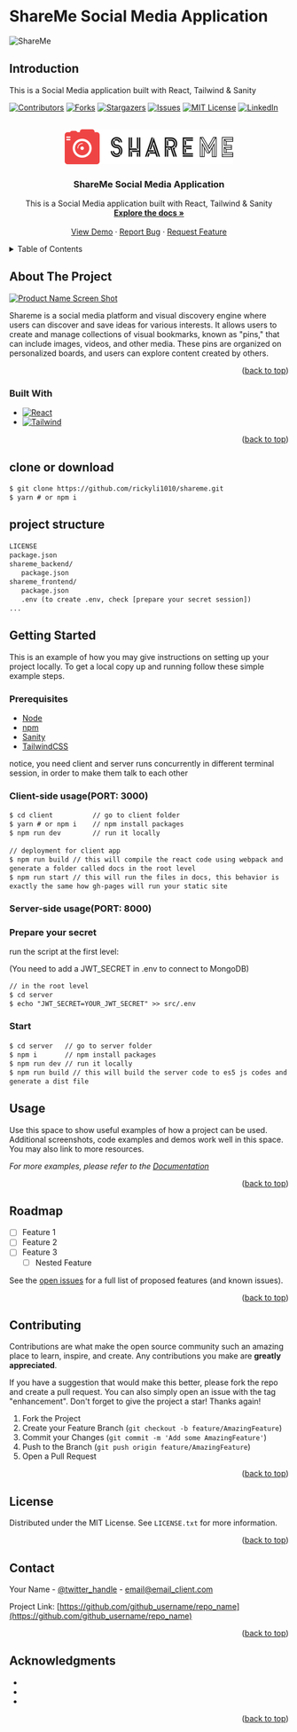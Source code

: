 # ShareMe Social Media Application
![ShareMe](https://i.ibb.co/8cLfj3X/image.png)

## Introduction
This is a Social Media application built with React, Tailwind & Sanity



<!-- PROJECT SHIELDS -->
<!--
*** I'm using markdown "reference style" links for readability.
*** Reference links are enclosed in brackets [ ] instead of parentheses ( ).
*** See the bottom of this document for the declaration of the reference variables
*** for contributors-url, forks-url, etc. This is an optional, concise syntax you may use.
*** https://www.markdownguide.org/basic-syntax/#reference-style-links
-->
[![Contributors][contributors-shield]][contributors-url]
[![Forks][forks-shield]][forks-url]
[![Stargazers][stars-shield]][stars-url]
[![Issues][issues-shield]][issues-url]
[![MIT License][license-shield]][license-url]
[![LinkedIn][linkedin-shield]][linkedin-url]



<!-- PROJECT LOGO -->
<br />
<div align="center">
  <a href="https://github.com/rickyli1010/shareme">
    <img src="shareme_frontend/src/assets/logo.png" alt="Logo" width="304" height="63">
  </a>

<h3 align="center">ShareMe Social Media Application</h3>

  <p align="center">
    This is a Social Media application built with React, Tailwind & Sanity
    <br />
    <a href="https://github.com/rickyli1010/shareme"><strong>Explore the docs »</strong></a>
    <br />
    <br />
    <a href="https://share-me-rl.netlify.app/">View Demo</a>
    ·
    <a href="https://github.com/rickyli1010/shareme/issues">Report Bug</a>
    ·
    <a href="https://github.com/rickyli1010/shareme/issues">Request Feature</a>
  </p>
</div>



<!-- TABLE OF CONTENTS -->
<details>
  <summary>Table of Contents</summary>
  <ol>
    <li>
      <a href="#about-the-project">About The Project</a>
      <ul>
        <li><a href="#built-with">Built With</a></li>
      </ul>
    </li>
    <li>
      <a href="#getting-started">Getting Started</a>
      <ul>
        <li><a href="#prerequisites">Prerequisites</a></li>
        <li><a href="#installation">Installation</a></li>
      </ul>
    </li>
    <li><a href="#usage">Usage</a></li>
    <li><a href="#roadmap">Roadmap</a></li>
    <li><a href="#contributing">Contributing</a></li>
    <li><a href="#license">License</a></li>
    <li><a href="#contact">Contact</a></li>
    <li><a href="#acknowledgments">Acknowledgments</a></li>
  </ol>
</details>



<!-- ABOUT THE PROJECT -->
## About The Project

[![Product Name Screen Shot][product-screenshot]](https://share-me-rl.netlify.app/)

Shareme is a social media platform and visual discovery engine where users can discover and save ideas for various interests. It allows users to create and manage collections of visual bookmarks, known as "pins," that can include images, videos, and other media. These pins are organized on personalized boards, and users can explore content created by others.

<p align="right">(<a href="#readme-top">back to top</a>)</p>



### Built With

* [![React][React.js]][React-url]
* [![Tailwind][Tailwindcss.com]][TailwindCSS-url]

<p align="right">(<a href="#readme-top">back to top</a>)</p>

<!-- CLONE OR DOWNLOAD -->
## clone or download
```terminal
$ git clone https://github.com/rickyli1010/shareme.git
$ yarn # or npm i
```

<!-- PROJECT STRUCTURE -->
## project structure
```terminal
LICENSE
package.json
shareme_backend/
   package.json
shareme_frontend/
   package.json
   .env (to create .env, check [prepare your secret session])
...
```


<!-- GETTING STARTED -->
## Getting Started

This is an example of how you may give instructions on setting up your project locally.
To get a local copy up and running follow these simple example steps.

### Prerequisites
- [Node](https://nodejs.org/en/download/) 
- [npm](https://nodejs.org/en/download/package-manager/)
- [Sanity](https://www.npmjs.com/package/sanity)
- [TailwindCSS](https://www.npmjs.com/package/tailwindcss)

notice, you need client and server runs concurrently in different terminal session, in order to make them talk to each other

### Client-side usage(PORT: 3000)
```terminal
$ cd client          // go to client folder
$ yarn # or npm i    // npm install packages
$ npm run dev        // run it locally

// deployment for client app
$ npm run build // this will compile the react code using webpack and generate a folder called docs in the root level
$ npm run start // this will run the files in docs, this behavior is exactly the same how gh-pages will run your static site
```

### Server-side usage(PORT: 8000)

### Prepare your secret

run the script at the first level:

(You need to add a JWT_SECRET in .env to connect to MongoDB)

```terminal
// in the root level
$ cd server
$ echo "JWT_SECRET=YOUR_JWT_SECRET" >> src/.env
```

### Start

```terminal
$ cd server   // go to server folder
$ npm i       // npm install packages
$ npm run dev // run it locally
$ npm run build // this will build the server code to es5 js codes and generate a dist file
```
<!-- USAGE EXAMPLES -->
## Usage

Use this space to show useful examples of how a project can be used. Additional screenshots, code examples and demos work well in this space. You may also link to more resources.

_For more examples, please refer to the [Documentation](https://example.com)_

<p align="right">(<a href="#readme-top">back to top</a>)</p>



<!-- ROADMAP -->
## Roadmap

- [ ] Feature 1
- [ ] Feature 2
- [ ] Feature 3
    - [ ] Nested Feature

See the [open issues](https://github.com/github_username/repo_name/issues) for a full list of proposed features (and known issues).

<p align="right">(<a href="#readme-top">back to top</a>)</p>



<!-- CONTRIBUTING -->
## Contributing

Contributions are what make the open source community such an amazing place to learn, inspire, and create. Any contributions you make are **greatly appreciated**.

If you have a suggestion that would make this better, please fork the repo and create a pull request. You can also simply open an issue with the tag "enhancement".
Don't forget to give the project a star! Thanks again!

1. Fork the Project
2. Create your Feature Branch (`git checkout -b feature/AmazingFeature`)
3. Commit your Changes (`git commit -m 'Add some AmazingFeature'`)
4. Push to the Branch (`git push origin feature/AmazingFeature`)
5. Open a Pull Request

<p align="right">(<a href="#readme-top">back to top</a>)</p>



<!-- LICENSE -->
## License

Distributed under the MIT License. See `LICENSE.txt` for more information.

<p align="right">(<a href="#readme-top">back to top</a>)</p>



<!-- CONTACT -->
## Contact

Your Name - [@twitter_handle](https://twitter.com/twitter_handle) - email@email_client.com

Project Link: [https://github.com/github_username/repo_name](https://github.com/github_username/repo_name)

<p align="right">(<a href="#readme-top">back to top</a>)</p>



<!-- ACKNOWLEDGMENTS -->
## Acknowledgments

* []()
* []()
* []()

<p align="right">(<a href="#readme-top">back to top</a>)</p>



<!-- MARKDOWN LINKS & IMAGES -->
<!-- https://www.markdownguide.org/basic-syntax/#reference-style-links -->
[contributors-shield]: https://img.shields.io/github/contributors/rickyli1010/shareme.svg?style=for-the-badge
[contributors-url]: https://github.com/rickyli1010/shareme/graphs/contributors
[forks-shield]: https://img.shields.io/github/forks/rickyli1010/shareme.svg?style=for-the-badge
[forks-url]: https://github.com/rickyli1010/shareme/network/members
[stars-shield]: https://img.shields.io/github/stars/rickyli1010/shareme.svg?style=for-the-badge
[stars-url]: https://github.com/rickyli1010/shareme/stargazers
[issues-shield]: https://img.shields.io/github/issues/rickyli1010/shareme.svg?style=for-the-badge
[issues-url]: https://github.com/rickyli1010/shareme/issues
[license-shield]: https://img.shields.io/github/license/rickyli1010/shareme.svg?style=for-the-badge
[license-url]: https://github.com/rickyli1010/shareme/blob/master/LICENSE.txt
[linkedin-shield]: https://img.shields.io/badge/-LinkedIn-black.svg?style=for-the-badge&logo=linkedin&colorB=555
[linkedin-url]: https://linkedin.com/in/ricky1010
[product-screenshot]: https://i.ibb.co/8cLfj3X/image.png
[Next.js]: https://img.shields.io/badge/next.js-000000?style=for-the-badge&logo=nextdotjs&logoColor=white
[Next-url]: https://nextjs.org/
[React.js]: https://img.shields.io/badge/React-20232A?style=for-the-badge&logo=react&logoColor=61DAFB
[React-url]: https://reactjs.org/
[Vue.js]: https://img.shields.io/badge/Vue.js-35495E?style=for-the-badge&logo=vuedotjs&logoColor=4FC08D
[Vue-url]: https://vuejs.org/
[Angular.io]: https://img.shields.io/badge/Angular-DD0031?style=for-the-badge&logo=angular&logoColor=white
[Angular-url]: https://angular.io/
[Svelte.dev]: https://img.shields.io/badge/Svelte-4A4A55?style=for-the-badge&logo=svelte&logoColor=FF3E00
[Svelte-url]: https://svelte.dev/
[Laravel.com]: https://img.shields.io/badge/Laravel-FF2D20?style=for-the-badge&logo=laravel&logoColor=white
[Laravel-url]: https://laravel.com
[Bootstrap.com]: https://img.shields.io/badge/Bootstrap-563D7C?style=for-the-badge&logo=bootstrap&logoColor=white
[Bootstrap-url]: https://getbootstrap.com
[JQuery.com]: https://img.shields.io/badge/jQuery-0769AD?style=for-the-badge&logo=jquery&logoColor=white
[JQuery-url]: https://jquery.com 
[TailwindCSS.com]: https://img.shields.io/badge/tailwindcss-%2338B2AC.svg?style=for-the-badge&logo=tailwind-css&logoColor=white
[TailwindCSS-url]: https://tailwindcss.com/ 
